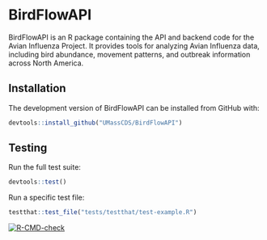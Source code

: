 # BirdFlowAPI

BirdFlowAPI is an R package containing the API and backend code for the Avian Influenza Project. It provides tools for analyzing Avian Influenza data, including bird abundance, movement patterns, and outbreak information across North America.

## Installation

The development version of BirdFlowAPI can be installed from GitHub with:
```r
devtools::install_github("UMassCDS/BirdFlowAPI")
```

## Testing

Run the full test suite:
```r
devtools::test()
```

Run a specific test file:
```r
testthat::test_file("tests/testthat/test-example.R")
```

<!-- badges: start -->
[![R-CMD-check](https://github.com/UMassCDS/BirdFlowAPI/actions/workflows/R-CMD-check.yaml/badge.svg)](https://github.com/UMassCDS/BirdFlowAPI/actions/workflows/R-CMD-check.yaml)
<!-- badges: end -->

